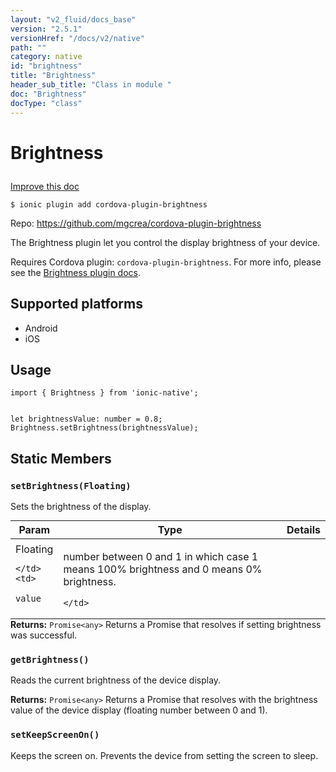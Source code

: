 ```yaml
---
layout: "v2_fluid/docs_base"
version: "2.5.1"
versionHref: "/docs/v2/native"
path: ""
category: native
id: "brightness"
title: "Brightness"
header_sub_title: "Class in module "
doc: "Brightness"
docType: "class"
---
```








<h1 class="api-title">
  
  Brightness
  

  

  </h1>

<a class="improve-v2-docs" href="http://github.com/driftyco/ionic-native/edit/master/src/plugins/brightness.ts#L0">
  Improve this doc
</a>



<!-- decorators -->





<pre><code>$ ionic plugin add cordova-plugin-brightness</code></pre>
<p>Repo:
  <a href="https://github.com/mgcrea/cordova-plugin-brightness">
    https://github.com/mgcrea/cordova-plugin-brightness
  </a>
</p>

<!-- description -->

<p>The Brightness plugin let you control the display brightness of your device.</p>
<p>Requires Cordova plugin: <code>cordova-plugin-brightness</code>. For more info, please see the <a href="https://github.com/mgcrea/cordova-plugin-brightness">Brightness plugin docs</a>.</p>


<!-- @platforms tag -->
<h2>Supported platforms</h2>

<ul>
  <li>Android</li><li>iOS</li>
</ul>

<!-- @platforms tag end -->


<!-- if doc.decorators -->

<!-- @usage tag -->

<h2>Usage</h2>

<pre><code class="lang-typescript">import { Brightness } from &#39;ionic-native&#39;;


let brightnessValue: number = 0.8;
Brightness.setBrightness(brightnessValue);
</code></pre>




<!-- @property tags -->


<h2>Static Members</h2>

<div id="setBrightness"></div>
<h3><code>setBrightness(Floating)</code>
  
</h3>


Sets the brightness of the display.



<table class="table param-table" style="margin:0;">
  <thead>
  <tr>
    <th>Param</th>
    <th>Type</th>
    <th>Details</th>
  </tr>
  </thead>
  <tbody>
  
  <tr>
    <td>
      Floating
      
      
    </td>
    <td>
      
<code>value</code>
    </td>
    <td>
      <p>number between 0 and 1 in which case 1 means 100% brightness and 0 means 0% brightness.</p>

      
    </td>
  </tr>
  
  </tbody>
</table>





<div class="return-value" markdown="1">
  <i class="icon ion-arrow-return-left"></i>
  <b>Returns:</b> 
<code>Promise&lt;any&gt;</code> Returns a Promise that resolves if setting brightness was successful.
</div>



<div id="getBrightness"></div>
<h3><code>getBrightness()</code>
  
</h3>


Reads the current brightness of the device display.







<div class="return-value" markdown="1">
  <i class="icon ion-arrow-return-left"></i>
  <b>Returns:</b> 
<code>Promise&lt;any&gt;</code> Returns a Promise that resolves with the
brightness value of the device display (floating number between 0 and 1).
</div>



<div id="setKeepScreenOn"></div>
<h3><code>setKeepScreenOn()</code>
  
</h3>


Keeps the screen on. Prevents the device from setting the screen to sleep.











<!-- methods on the class -->



<!-- other classes -->

<!-- end other classes -->

<!-- interfaces -->

<!-- end interfaces -->

<!-- related link --><!-- end content block -->


<!-- end body block -->

